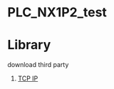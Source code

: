 # PLC_NX1P2_test

# Library
download third party
1. [TCP IP](https://assets.omron.eu/downloads/connection_guide/en/v1/oen_sample_and_library_files_cg_en.zip)
